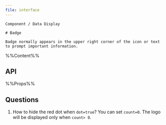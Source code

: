 ```yaml
---
file: interface
---
```


`````
Component / Data Display

# Badge

Badge normally appears in the upper right corner of the icon or text to prompt important information.
`````

%%Content%%

## API

%%Props%%

## Questions

1. How to hide the red dot when `dot=true`?
   You can set `count=0`. The logo will be displayed only when `count> 0`.
